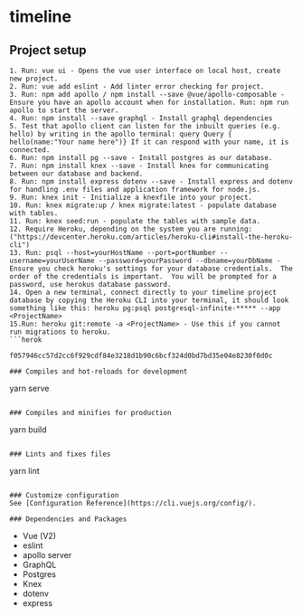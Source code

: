 # timeline

## Project setup
```
1. Run: vue ui - Opens the vue user interface on local host, create new project.
2. Run: vue add eslint - Add linter error checking for project.
3. Run: npm add apollo / npm install --save @vue/apollo-composable - Ensure you have an apollo account when for installation. Run: npm run apollo to start the server.
4. Run: npm install --save graphql - Install graphql dependencies
5. Test that apollo client can listen for the inbuilt queries (e.g. hello) by writing in the apollo terminal: query Query { hello(name:"Your name here")} If it can respond with your name, it is connected.
6. Run: npm install pg --save - Install postgres as our database.
7. Run: npm install knex --save - Install knex for communicating between our database and backend.
8. Run: npm install express dotenv --save - Install express and dotenv for handling .env files and application framework for node.js.
9. Run: knex init - Initialize a knexfile into your project.
10. Run: knex migrate:up / knex migrate:latest - populate database with tables.
11. Run: knex seed:run - populate the tables with sample data.
12. Require Heroku, depending on the system you are running: ("https://devcenter.heroku.com/articles/heroku-cli#install-the-heroku-cli")
13. Run: psql --host=yourHostName --port=portNumber --username=yourUserName --password=yourPassword --dbname=yourDbName - Ensure you check heroku's settings for your database credentials.  The order of the credentials is important.  You will be prompted for a password, use herokus database password.
14. Open a new terminal, connect directly to your timeline project database by copying the Heroku CLI into your terminal, it should look something like this: heroku pg:psql postgresql-infinite-***** --app <ProjectName>
15.Run: heroku git:remote -a <ProjectName> - Use this if you cannot run migrations to heroku.
```herok

f057946cc57d2cc6f929cdf84e3218d1b90c6bcf324d0bd7bd35e04e8230f0d0c

### Compiles and hot-reloads for development
```
yarn serve
```

### Compiles and minifies for production
```
yarn build
```

### Lints and fixes files
```
yarn lint
```

### Customize configuration
See [Configuration Reference](https://cli.vuejs.org/config/).

### Dependencies and Packages
```
- Vue (V2)
- eslint
- apollo server
- GraphQL
- Postgres
- Knex
- dotenv
- express
```
